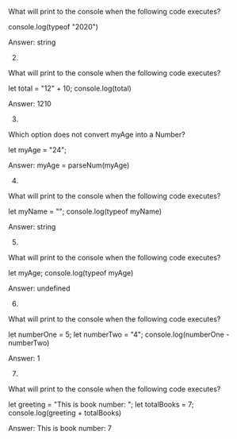 
What will print to the console when the following code executes?

console.log(typeof "2020")

Answer: string


2.
What will print to the console when the following code executes?

let total = "12" + 10;
console.log(total)

Answer: 1210

3.
Which option does not convert myAge into a Number?

let myAge = "24";

Answer: myAge = parseNum(myAge)

4.
What will print to the console when the following code executes?

let myName = "";
console.log(typeof myName)

Answer: string

5.
What will print to the console when the following code executes?

let myAge;
console.log(typeof myAge)

Answer: undefined

6.
What will print to the console when the following code executes?

let numberOne = 5;
let numberTwo = "4";
console.log(numberOne - numberTwo)

Answer: 1

7.
What will print to the console when the following code executes?

let greeting = "This is book number: ";
let totalBooks = 7;
console.log(greeting + totalBooks)

Answer: This is book number: 7
